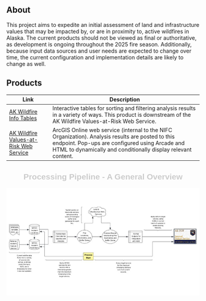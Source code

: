 ## About
This project aims to expedite an initial assessment of land and infrastructure values that may be impacted by, or are in proximity to, active wildfires in Alaska. The current products should not be viewed as final or authoritative, as development is ongoing throughout the 2025 fire season. Additionally, because input data sources and user needs are expected to change over time, the current configuration and implementation details are likely to change as well.

## Products
| Link | Description |
|---------|-------------|
| [AK Wildfire Info Tables](https://con-j-e.github.io/ak-wildfire-values-at-risk/index.html) | Interactive tables for sorting and filtering analysis results in a variety of ways. This product is downstream of the AK Wildfire Values-at-Risk Web Service. |
| [AK Wildfire Values-at-Risk Web Service](https://nifc.maps.arcgis.com/home/item.html?id=107d1dd543a341a8b1764fe97738cfa7) | ArcGIS Online web service (internal to the NIFC Organization). Analysis results are posted to this endpoint. Pop-ups are configured using Arcade and HTML to dynamically and conditionally display relevant content. |

<h2 align="center" style="font-family:Arial; color:#cccccc;">Processing Pipeline - A General Overview</h2>
<p align="center">
  <img src="docs/repo_readme_graphic.JPG" alt="Centered Image">
</p>

